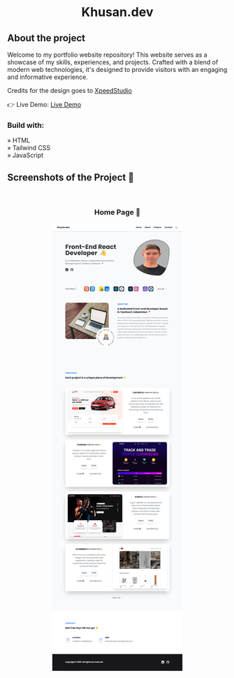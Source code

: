 <div align='center'><h1>Khusan.dev</h1></div>
<h2>About the project</h2>

  <p> Welcome to my portfolio website repository! This website serves as a showcase of my skills, experiences, and projects. Crafted with a blend of modern web technologies, it's designed to provide visitors with an engaging and informative experience.</p>

<p>Credits for the design goes to <a href='https://xpeedstudio.com/'>XpeedStudio</a></p>

👉 Live Demo: <a href='https://khusan-portfolio-website.netlify.app'>Live Demo</a>

<h3>Build with:</h3>

» HTML <br>
» Tailwind CSS <br>
» JavaScript


<h2>Screenshots of the Project 📸</h2>
<br>
<h3 align='center'>Home Page 🏡</h3>

<div align='center'>
<img src='dist/img/screencapture-khusan-portfolio-website-netlify-app-2024-01-04-19_57_22.png'/>

</div>
